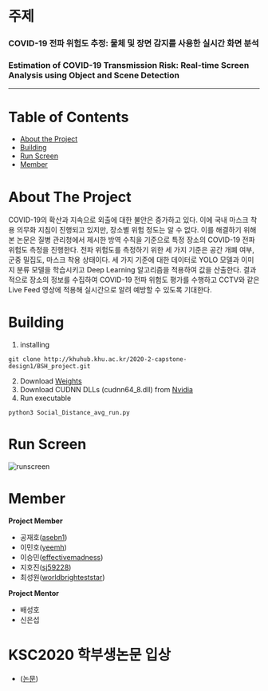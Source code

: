﻿
# 주제
### COVID-19 전파 위험도 추정: 물체 및 장면 감지를 사용한 실시간 화면 분석
### Estimation of COVID-19 Transmission Risk: Real-time Screen Analysis using Object and Scene Detection
---
# Table of Contents
* [About the Project](#about-the-project)
* [Building](#Building)
* [Run Screen](#Run-Screen)
* [Member](#Member)

# About The Project
COVID-19의 확산과 지속으로 외출에 대한 불안은 증가하고 있다. 이에 국내 마스크 착용 의무화 지침이 진행되고 있지만, 장소별 위험 정도는 알 수 없다. 이를 해결하기 위해 본 논문은 질병 관리청에서 제시한 방역 수칙을 기준으로 특정 장소의 COVID-19 전파 위험도 측정을 진행한다. 전파 위험도를 측정하기 위한 세 가지 기준은 공간 개폐 여부, 군중 밀집도, 마스크 착용 상태이다. 세 가지 기준에 대한 데이터로 YOLO 모델과 이미지 분류 모델을 학습시키고 Deep Learning 알고리즘을 적용하여 값을 산출한다. 결과적으로 장소의 정보를 수집하여 COVID-19 전파 위험도 평가를 수행하고 CCTV와 같은 Live Feed 영상에 적용해 실시간으로 알려 예방할 수 있도록 기대한다.

# Building
1. installing
```
git clone http://khuhub.khu.ac.kr/2020-2-capstone-design1/BSH_project.git
```
2. Download [Weights](https://drive.google.com/file/d/1PTlUjXHEavLScCeZcZjbW_oldgi6EJg6/view?usp=sharing)
3. Download CUDNN DLLs (cudnn64_8.dll) from [Nvidia](https://developer.nvidia.com/rdp/cudnn-archive)
4. Run executable
```
python3 Social_Distance_avg_run.py
```

# Run Screen
![runscreen](https://user-images.githubusercontent.com/57438644/114366748-afc1d100-9bb6-11eb-8632-4857584949c9.png)

# Member
**Project Member**
- 공재호([asebn1](https://github.com/asebn1))
- 이민호([yeemh](https://github.com/yeemh))
- 이승민([effectivemadness](https://github.com/effectivemadness))
- 지호진([sj59228](https://github.com/sj59228))
- 최성원([worldbrighteststar](https://github.com/worldbrighteststar))

**Project Mentor**
- 배성호
- 신은섭

# KSC2020 학부생논문 입상
- ([논문](https://www.dbpia.co.kr/journal/articleDetail?nodeId=NODE10530025))
